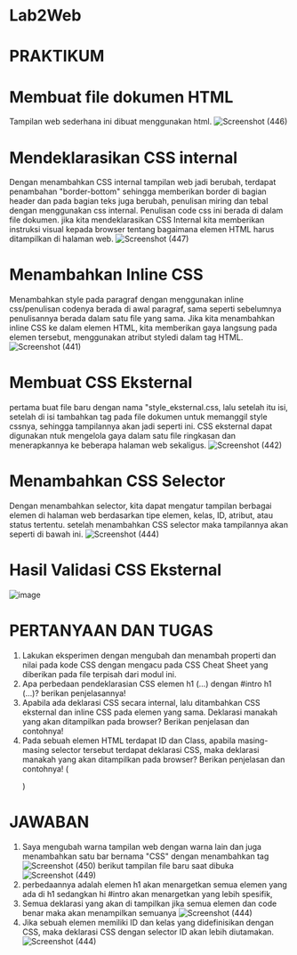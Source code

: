 # Lab2Web
# PRAKTIKUM
# Membuat file dokumen HTML
Tampilan web sederhana ini dibuat menggunakan html.
![Screenshot (446)](https://github.com/user-attachments/assets/b85c34af-997d-494e-a5c6-19c9a4fc573f)
# Mendeklarasikan CSS internal
Dengan menambahkan CSS internal tampilan web jadi berubah, terdapat penambahan "border-bottom" sehingga memberikan border di bagian 
header dan pada bagian teks juga berubah, penulisan miring dan tebal dengan menggunakan css internal. Penulisan code css ini berada di dalam 
file dokumen. jika kita mendeklarasikan CSS Internal kita memberikan instruksi visual kepada browser tentang bagaimana elemen HTML harus ditampilkan di halaman web.
![Screenshot (447)](https://github.com/user-attachments/assets/336a9b2f-86bd-4505-a0bc-0b2c4559fae3)
# Menambahkan Inline CSS
Menambahkan style pada paragraf dengan menggunakan inline css/penulisan codenya berada di awal paragraf, sama seperti sebelumnya
penulisannya berada dalam satu file yang sama. Jika kita menambahkan inline CSS ke dalam elemen HTML, kita memberikan gaya langsung pada elemen tersebut, 
menggunakan atribut styledi dalam tag HTML.
![Screenshot (441)](https://github.com/user-attachments/assets/9e134931-111a-42c7-bec8-d8d4171c8940)
# Membuat CSS Eksternal
pertama buat file baru dengan nama "style_eksternal.css, lalu setelah itu isi, setelah di isi tambahkan
tag <link> pada file dokumen untuk memanggil style cssnya, sehingga tampilannya akan jadi seperti ini. CSS eksternal dapat digunakan ntuk mengelola gaya 
dalam satu file ringkasan dan menerapkannya ke beberapa halaman web sekaligus.
![Screenshot (442)](https://github.com/user-attachments/assets/28e82e26-4bfa-4947-855c-4c6598966af7)
# Menambahkan CSS Selector
Dengan menambahkan selector, kita dapat mengatur tampilan berbagai elemen di halaman web berdasarkan tipe elemen, kelas, ID, atribut, atau status tertentu.
setelah menambahkan CSS selector maka tampilannya akan seperti di bawah ini.
![Screenshot (444)](https://github.com/user-attachments/assets/c69fda2f-cfdd-4daa-bc50-b63cd58c0db7)
# Hasil Validasi CSS Eksternal
![image](https://github.com/user-attachments/assets/99c1816f-9232-4eed-87d3-1899b345ceee)



# PERTANYAAN DAN TUGAS
1. Lakukan eksperimen dengan mengubah dan menambah properti dan nilai pada kode CSS dengan mengacu pada CSS Cheat Sheet yang diberikan pada file terpisah dari modul ini.
2. Apa perbedaan pendeklarasian CSS elemen h1 (...) dengan #intro h1 (...)? berikan penjelasannya!
3. Apabila ada deklarasi CSS secara internal, lalu ditambahkan CSS eksternal dan inline CSS pada elemen yang sama. Deklarasi manakah yang akan ditampilkan pada browser? Berikan penjelasan dan contohnya!
4. Pada sebuah elemen HTML terdapat ID dan Class, apabila masing-masing selector tersebut terdapat deklarasi CSS, maka deklarasi manakah yang akan ditampilkan pada browser? Berikan penjelasan dan contohnya! (<p id="paragraf-1" class="text-paragraf">)

# JAWABAN
1. Saya mengubah warna tampilan web dengan warna lain dan juga menambahkan satu bar bernama "CSS" dengan menambahkan tag <link>
![Screenshot (450)](https://github.com/user-attachments/assets/5eff4e69-06b5-4e2c-acd1-81d7672362b7)
berikut tampilan file baru saat dibuka
![Screenshot (449)](https://github.com/user-attachments/assets/3e3caed8-1f48-408a-9845-759152248e6e)
2. perbedaannya adalah elemen h1 akan menargetkan semua elemen yang ada di h1 sedangkan hi #intro akan menargetkan yang lebih spesifik,
3. Semua deklarasi yang akan di tampilkan jika semua elemen dan code benar maka akan menampilkan semuanya
   ![Screenshot (444)](https://github.com/user-attachments/assets/c69fda2f-cfdd-4daa-bc50-b63cd58c0db7)
4. Jika sebuah elemen memiliki ID dan kelas yang didefinisikan dengan CSS, maka deklarasi CSS dengan selector ID akan lebih diutamakan.
   ![Screenshot (444)](https://github.com/user-attachments/assets/c69fda2f-cfdd-4daa-bc50-b63cd58c0db7)


